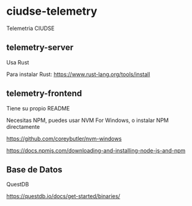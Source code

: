 # ciudse-telemetry

Telemetria CIUDSE

## telemetry-server

Usa Rust

Para instalar Rust:
https://www.rust-lang.org/tools/install


## telemetry-frontend

Tiene su propio README

Necesitas NPM, puedes usar NVM For Windows, o instalar NPM directamente

https://github.com/coreybutler/nvm-windows

https://docs.npmjs.com/downloading-and-installing-node-js-and-npm

## Base de Datos

QuestDB

https://questdb.io/docs/get-started/binaries/